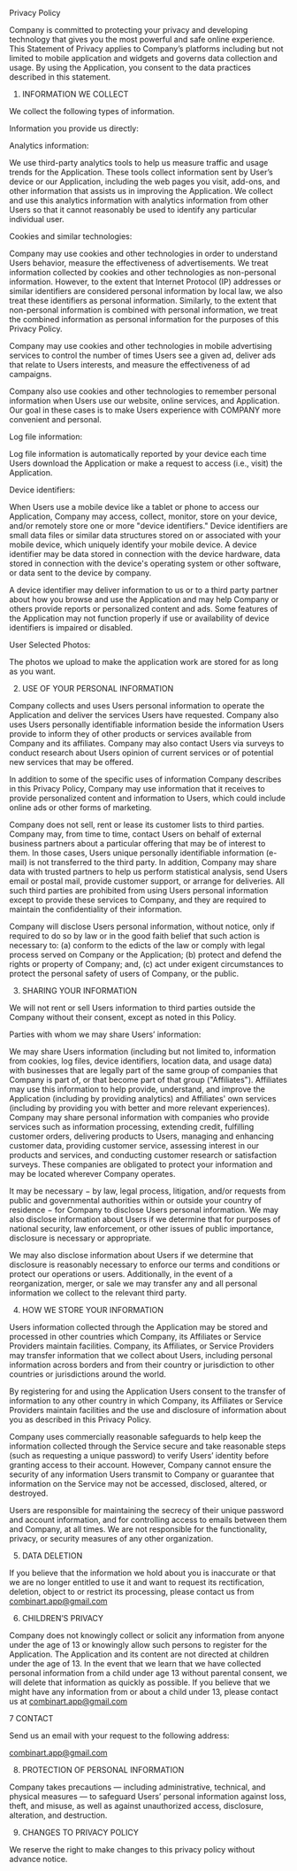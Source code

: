 Privacy Policy

Company is committed to protecting your privacy and developing technology that gives you the most powerful and safe online experience. This Statement of Privacy applies to Company’s platforms including but not limited to mobile application and widgets and governs data collection and usage. By using the Application, you consent to the data practices described in this statement.

1. INFORMATION WE COLLECT

We collect the following types of information.

Information you provide us directly:

Analytics information:

We use third-party analytics tools to help us measure traffic and usage trends for the Application. These tools collect information sent by User’s device or our Application, including the web pages you visit, add-ons, and other information that assists us in improving the Application. We collect and use this analytics information with analytics information from other Users so that it cannot reasonably be used to identify any particular individual user.

Cookies and similar technologies:

Company may use cookies and other technologies in order to understand Users behavior, measure the effectiveness of advertisements. We treat information collected by cookies and other technologies as non-personal information. However, to the extent that Internet Protocol (IP) addresses or similar identifiers are considered personal information by local law, we also treat these identifiers as personal information. Similarly, to the extent that non-personal information is combined with personal information, we treat the combined information as personal information for the purposes of this Privacy Policy.

Company may use cookies and other technologies in mobile advertising services to control the number of times Users see a given ad, deliver ads that relate to Users interests, and measure the effectiveness of ad campaigns.

Company also use cookies and other technologies to remember personal information when Users use our website, online services, and Application. Our goal in these cases is to make Users experience with COMPANY more convenient and personal.

Log file information:

Log file information is automatically reported by your device each time Users download the Application or make a request to access (i.e., visit) the Application.

Device identifiers:

When Users use a mobile device like a tablet or phone to access our Application, Company may access, collect, monitor, store on your device, and/or remotely store one or more "device identifiers." Device identifiers are small data files or similar data structures stored on or associated with your mobile device, which uniquely identify your mobile device. A device identifier may be data stored in connection with the device hardware, data stored in connection with the device's operating system or other software, or data sent to the device by company.

A device identifier may deliver information to us or to a third party partner about how you browse and use the Application and may help Company or others provide reports or personalized content and ads. Some features of the Application may not function properly if use or availability of device identifiers is impaired or disabled.

User Selected Photos:

The photos we upload to make the application work are stored for as long as you want.

2. USE OF YOUR PERSONAL INFORMATION

Company collects and uses Users personal information to operate the Application and deliver the services Users have requested. Company also uses Users personally identifiable information beside the information Users provide to inform they of other products or services available from Company and its affiliates. Company may also contact Users via surveys to conduct research about Users opinion of current services or of potential new services that may be offered.

In addition to some of the specific uses of information Company describes in this Privacy Policy, Company may use information that it receives to provide personalized content and information to Users, which could include online ads or other forms of marketing.

Company does not sell, rent or lease its customer lists to third parties. Company may, from time to time, contact Users on behalf of external business partners about a particular offering that may be of interest to them. In those cases, Users unique personally identifiable information (e-mail) is not transferred to the third party. In addition, Company may share data with trusted partners to help us perform statistical analysis, send Users email or postal mail, provide customer support, or arrange for deliveries. All such third parties are prohibited from using Users personal information except to provide these services to Company, and they are required to maintain the confidentiality of their information.

Company will disclose Users personal information, without notice, only if required to do so by law or in the good faith belief that such action is necessary to: (a) conform to the edicts of the law or comply with legal process served on Company or the Application; (b) protect and defend the rights or property of Company; and, (c) act under exigent circumstances to protect the personal safety of users of Company, or the public.

3. SHARING YOUR INFORMATION

We will not rent or sell Users information to third parties outside the Company without their consent, except as noted in this Policy.

Parties with whom we may share Users’ information:

We may share Users information (including but not limited to, information from cookies, log files, device identifiers, location data, and usage data) with businesses that are legally part of the same group of companies that Company is part of, or that become part of that group ("Affiliates"). Affiliates may use this information to help provide, understand, and improve the Application (including by providing analytics) and Affiliates' own services (including by providing you with better and more relevant experiences). Company may share personal information with companies who provide services such as information processing, extending credit, fulfilling customer orders, delivering products to Users, managing and enhancing customer data, providing customer service, assessing interest in our products and services, and conducting customer research or satisfaction surveys. These companies are obligated to protect your information and may be located wherever Company operates.

It may be necessary − by law, legal process, litigation, and/or requests from public and governmental authorities within or outside your country of residence − for Company to disclose Users personal information. We may also disclose information about Users if we determine that for purposes of national security, law enforcement, or other issues of public importance, disclosure is necessary or appropriate.

We may also disclose information about Users if we determine that disclosure is reasonably necessary to enforce our terms and conditions or protect our operations or users. Additionally, in the event of a reorganization, merger, or sale we may transfer any and all personal information we collect to the relevant third party.

4. HOW WE STORE YOUR INFORMATION

Users information collected through the Application may be stored and processed in other countries which Company, its Affiliates or Service Providers maintain facilities. Company, its Affiliates, or Service Providers may transfer information that we collect about Users, including personal information across borders and from their country or jurisdiction to other countries or jurisdictions around the world.

By registering for and using the Application Users consent to the transfer of information to any other country in which Company, its Affiliates or Service Providers maintain facilities and the use and disclosure of information about you as described in this Privacy Policy.

Company uses commercially reasonable safeguards to help keep the information collected through the Service secure and take reasonable steps (such as requesting a unique password) to verify Users’ identity before granting access to their account. However, Company cannot ensure the security of any information Users transmit to Company or guarantee that information on the Service may not be accessed, disclosed, altered, or destroyed.

Users are responsible for maintaining the secrecy of their unique password and account information, and for controlling access to emails between them and Company, at all times. We are not responsible for the functionality, privacy, or security measures of any other organization.

5. DATA DELETION

If you believe that the information we hold about you is inaccurate or that we are no longer entitled to use it and want to request its rectification, deletion, object to or restrict its processing, please contact us from combinart.app@gmail.com

6. CHILDREN’S PRIVACY

Company does not knowingly collect or solicit any information from anyone under the age of 13 or knowingly allow such persons to register for the Application. The Application and its content are not directed at children under the age of 13. In the event that we learn that we have collected personal information from a child under age 13 without parental consent, we will delete that information as quickly as possible. If you believe that we might have any information from or about a child under 13, please contact us at combinart.app@gmail.com

7 CONTACT

Send us an email with your request to the following address:

combinart.app@gmail.com

8. PROTECTION OF PERSONAL INFORMATION

Company takes precautions — including administrative, technical, and physical measures — to safeguard Users’ personal information against loss, theft, and misuse, as well as against unauthorized access, disclosure, alteration, and destruction.

9. CHANGES TO PRIVACY POLICY

We reserve the right to make changes to this privacy policy without advance notice.
